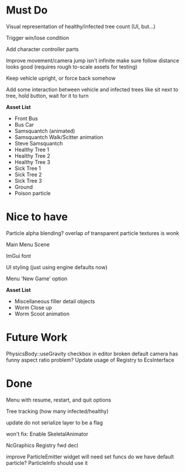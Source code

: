 
# Must Do

Visual representation of healthy/infected tree count (UI, but...)

Trigger win/lose condition

Add character controller parts


Improve movement/camera
  jump isn't infinite
  make sure follow distance looks good (requires rough to-scale assets for testing)

Keep vehicle upright, or force back somehow

Add some interaction between vehicle and infected trees
  like sit next to tree, hold button, wait for it to turn

**Asset List**

 - Front Bus
 - Bus Car
 - Samsquantch (animated)
 - Samsquantch Walk/Scitter animation
 - Steve Samsquantch
 - Healthy Tree 1
 - Healthy Tree 2
 - Healthy Tree 3
 - Sick Tree 1
 - Sick Tree 2
 - Sick Tree 3
 - Ground
 - Poison particle

  

# Nice to have
Particle alpha blending?
  overlap of transparent particle textures is wonk

Main Menu Scene

ImGui font

UI styling (just using engine defaults now)

Menu 'New Game' option


**Asset List**

 - Miscellaneous filler detail objects
 - Worm Close up
 - Worm Scoot animation
  

# Future Work

PhysicsBody::useGravity checkbox in editor broken
default camera has funny aspect ratio problem?
Update usage of Registry to EcsInterface

# Done
Menu with resume, restart, and quit options

Tree tracking (how many infected/healthy)

update do not serialize layer to be a flag

won't fix: Enable SkeletalAnimator

NcGraphics Registry fwd decl

improve ParticleEmitter widget
  will need set funcs
do we have default particle? ParticleInfo should use it

